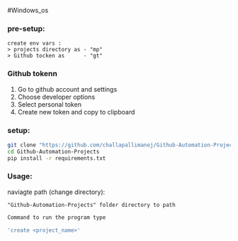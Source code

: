 #Windows_os

### pre-setup:
```
create env vars :
> projects directory as - "mp"
> Github tocken as      - "gt"
```

### Github tokenn
1) Go to github account and settings
2) Choose developer options 
3) Select personal token 
4) Create new token and copy to clipboard

### setup: 
```bash
git clone "https://github.com/challapallimanoj/Github-Automation-Projects.git"
cd Github-Automation-Projects
pip install -r requirements.txt
```

### Usage:
naviagte path (change directory):
```
"Github-Automation-Projects" folder directory to path
```

```bash
Command to run the program type

'create <project_name>'
```
